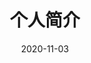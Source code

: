 ---
title: 个人简介
date: 2020-11-03
aubot: Sophie Eden
portrait: '/img/logo.jpg'
describe: '不确定之物的终点站·聆听万物之声·资讯统合思念体·薛定谔的猫'
type: "about"
layout: "about"
comments: true
---